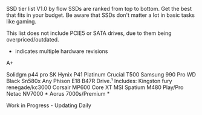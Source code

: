 SSD tier list
V1.0 by flow
SSDs are ranked from top to bottom. Get the best that fits in your budget. Be aware that SSDs don't matter a lot in basic tasks like gaming.

This list does not include PCIE5 or SATA drives, due to them being overpriced/outdated.

* indicates multiple hardware revisions

A+

Solidgm p44 pro
SK Hynix P41 Platinum
Crucial T500
Samsung 990 Pro
WD Black Sn580x
Any Phison E18 B47R Drive.¹ Includes:
Kingston fury renegade/kc3000
Corsair MP600 Core XT
MSI Spatium M480 Play/Pro
Netac NV7000 *
Aorus 7000s/Premium *


Work in Progress - Updating Daily 
